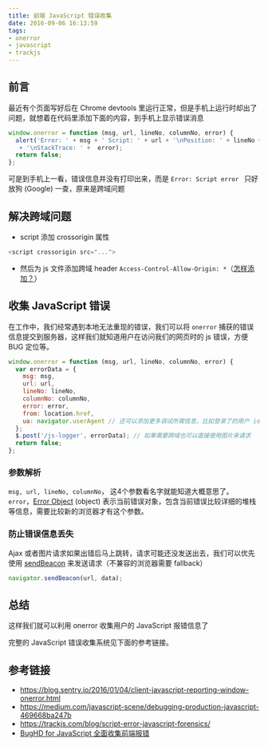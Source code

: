 ```yaml
---
title: 前端 JavaScript 错误收集
date: 2016-09-06 16:13:59
tags:
- onerror
- javascript
- trackjs
---
```


## 前言
最近有个页面写好后在 Chrome devtools 里运行正常，但是手机上运行时却出了问题，就想着在代码里添加下面的内容，到手机上显示错误消息
```js
window.onerror = function (msg, url, lineNo, columnNo, error) {
  alert('Error: ' + msg + ' Script: ' + url + '\nPosition: ' + lineNo + ' / ' + columnNo
   + '\nStackTrace: ' +  error);
  return false;
};
```
可是到手机上一看，错误信息并没有打印出来，而是 `Error: Script error `
只好放狗 (Google) 一查，原来是跨域问题
<!--more-->
## 解决跨域问题
* script 添加 crossorigin 属性
```js
<script crossorigin src="...">
```
* 然后为 js 文件添加跨域 header `Access-Control-Allow-Origin: *`（[怎样添加？](http://enable-cors.org/server.html)）

## 收集 JavaScript 错误
在工作中，我们经常遇到本地无法重现的错误，我们可以将 `onerror` 捕获的错误信息提交到服务器，这样我们就知道用户在访问我们的网页时的 js 错误，方便 BUG 定位等。
```js
window.onerror = function (msg, url, lineNo, columnNo, error) {
  var errorData = {
    msg: msg,
    url: url,
    lineNo: lineNo,
    columnNo: columnNo,
    error: error,
    from: location.href,
    ua: navigator.userAgent // 还可以添加更多调试所需信息，比如登录了的用户 id 等
  };
  $.post('/js-logger', errorData); // 如果需要跨域也可以直接使用图片来请求
  return false;
};
```

### 参数解析
`msg, url, lineNo, columnNo`， 这4个参数看名字就能知道大概意思了。
`error`，[Error Object](https://developer.mozilla.org/en-US/docs/Web/JavaScript/Reference/Global_Objects/Error) (object) 表示当前错误对象，包含当前错误比较详细的堆栈等信息，需要比较新的浏览器才有这个参数。

### 防止错误信息丢失
Ajax 或者图片请求如果出错后马上跳转，请求可能还没发送出去，我们可以优先使用 [sendBeacon](https://developer.mozilla.org/en-US/docs/Web/API/Navigator/sendBeacon) 来发送请求（不兼容的浏览器需要 fallback）
```js
navigator.sendBeacon(url, data);
```

## 总结
这样我们就可以利用 onerror 收集用户的 JavaScript 报错信息了

完整的 JavaScript 错误收集系统见下面的参考链接。

## 参考链接
* https://blog.sentry.io/2016/01/04/client-javascript-reporting-window-onerror.html
* https://medium.com/javascript-scene/debugging-production-javascript-469668ba247b
* https://trackjs.com/blog/script-error-javascript-forensics/
* [BugHD for JavaScript 全面收集前端报错](http://bughd.com/doc/javascript)
